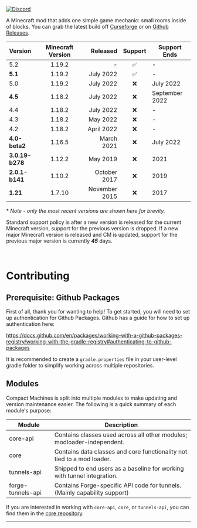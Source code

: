 <a href="https://discord.gg/Y5QhUWxQdq" rel="nofollow"><img src="https://img.shields.io/discord/765363477186740234?label=Discord&amp;logo=discord&amp;logoColor=white&amp;style=for-the-badge" alt="Discord"></a>

A Minecraft mod that adds one simple game mechanic: small rooms inside of blocks. You can grab the latest build off [Curseforge] or on [Github Releases].

| Version         | Minecraft Version |      Released | Support | Support Ends   |
| :-------------- | :---------------: | ------------: | :-----: | -------------- |
| 5.2             |      1.19.2       |             - |    ✅    | -              |
| **5.1**         |      1.19.2       |     July 2022 |    ✅    | -              |
| 5.0             |      1.19.2       |     July 2022 |    ❌    | July 2022      |
| **4.5**         |      1.18.2       |     July 2022 |    ❌    | September 2022 |
| 4.4             |      1.18.2       |     July 2022 |    ❌    | -              |
| 4.3             |      1.18.2       |      May 2022 |    ❌    | -              |
| 4.2             |      1.18.2       |    April 2022 |    ❌    | -              |
| **4.0-beta2**   |      1.16.5       |    March 2021 |    ❌    | July 2022      |
| **3.0.19-b278** |      1.12.2       |      May 2019 |    ❌    | 2021           |
| **2.0.1-b141**  |      1.10.2       |  October 2017 |    ❌    | 2019           |
| **1.21**        |      1.7.10       | November 2015 |    ❌    | 2017           |

\* *Note - only the most recent versions are shown here for brevity.* 

Standard support policy is after a new version is released for the current Minecraft version, support for the previous version is dropped. If a new major Minecraft version is released and CM is updated, support for the previous major version is currently ***45*** days.

​

# Contributing

## Prerequisite: Github Packages
First of all, thank you for wanting to help! To get started, you will need to set up authentication for Github Packages. Github has a guide for how to set up authentication here:

https://docs.github.com/en/packages/working-with-a-github-packages-registry/working-with-the-gradle-registry#authenticating-to-github-packages

It is recommended to create a `gradle.properties` file in your user-level gradle folder to simplify working across multiple repositories.

## Modules
Compact Machines is split into multiple modules to make updating and version maintenance easier. The following is a quick summary of each module's purpose:

| Module | Description
| --- | ---
| core-api | Contains classes used across all other modules; modloader-independent.
| core | Contains data classes and core functionality not tied to a mod loader.
| tunnels-api | Shipped to end users as a baseline for working with tunnel integration.
| forge-tunnels-api | Contains Forge-specific API code for tunnels. (Mainly capability support)

If you are interested in working with `core-api`, `core`, or `tunnels-api`, you can find them in the [core repository](https://github.com/CompactMods/compactmachines-core).


---

[Curseforge]: https://www.curseforge.com/minecraft/mc-mods/compact-machines
[Github Releases]: https://github.com/CompactMods/CompactMachines/releases